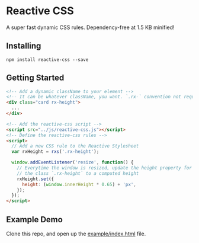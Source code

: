 # Reactive CSS

A super fast dynamic CSS rules. Dependency-free at 1.5 KB minified!

## Installing
```
npm install reactive-css --save
```

## Getting Started
```html
<!-- Add a dynamic className to your element -->
<!-- It can be whatever className, you want. `.rx-` convention not required. -->
<div class="card rx-height">
  ...
</div>

<!-- Add the reactive-css script -->
<script src="../js/reactive-css.js"></script>
<!-- Define the reactive-css rules -->
<script>
  // Add a new CSS rule to the Reactive Stylesheet
  var rxHeight = rxs('.rx-height');

  window.addEventListener('resize', function() {
    // Everytime the window is resized, update the height property for
    // the class `.rx-height` to a computed height
    rxHeight.set({
      height: (window.innerHeight * 0.65) + 'px',
    });
  });
</script>
```

## Example Demo
Clone this repo, and open up the [example/index.html](https://github.com/ItsJonQ/reactive-css/blob/master/example/index.html) file.
